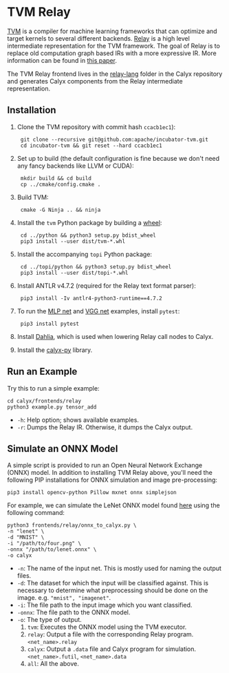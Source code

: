 # TVM Relay

[TVM][] is a compiler for machine learning frameworks that can
optimize and target kernels to several different backends. [Relay][]
is a high level intermediate representation for the TVM framework.
The goal of Relay is to replace old computation graph based
IRs with a more expressive IR.
More information can be found in [this paper][roesch-etal].

The TVM Relay frontend lives in the [relay-lang][] folder in the
Calyx repository and generates Calyx components from the Relay
intermediate representation.

## Installation

1. Clone the TVM repository with commit hash `ccacb1ec1`):

        git clone --recursive git@github.com:apache/incubator-tvm.git
        cd incubator-tvm && git reset --hard ccacb1ec1

2. Set up to build (the default configuration is fine because we don't need any fancy backends like LLVM or CUDA):

        mkdir build && cd build
        cp ../cmake/config.cmake .

4. Build TVM:

        cmake -G Ninja .. && ninja

5. Install the `tvm` Python package by building a [wheel][]:

        cd ../python && python3 setup.py bdist_wheel
        pip3 install --user dist/tvm-*.whl

6. Install the accompanying `topi` Python package:

        cd ../topi/python && python3 setup.py bdist_wheel
        pip3 install --user dist/topi-*.whl

7. Install ANTLR v4.7.2 (required for the Relay text format parser):

        pip3 install -Iv antlr4-python3-runtime==4.7.2

8. To run the [MLP net][] and [VGG net][] examples, install `pytest`:

        pip3 install pytest

9. Install [Dahlia][], which is used when lowering Relay call nodes to Calyx.

10. Install the [calyx-py](../calyx-py.md) library.

Run an Example
--------------

Try this to run a simple example:

    cd calyx/frontends/relay
    python3 example.py tensor_add

- `-h`: Help option; shows available examples.
- `-r`: Dumps the Relay IR. Otherwise, it dumps the Calyx output.


Simulate an ONNX Model
--------------

A simple script is provided to run an Open Neural Network Exchange (ONNX) model.
In addition to installing TVM Relay above, you'll need the following PIP installations
for ONNX simulation and image pre-processing:

    pip3 install opencv-python Pillow mxnet onnx simplejson

For example, we can simulate the LeNet ONNX model found [here][lenet] using the following command:
    
    python3 frontends/relay/onnx_to_calyx.py \ 
    -n "lenet" \ 
    -d "MNIST" \ 
    -i "/path/to/four.png" \
    -onnx "/path/to/lenet.onnx" \ 
    -o calyx

- `-n`: The name of the input net. This is mostly used for naming the output files.
- `-d`: The dataset for which the input will be classified against. This is necessary to 
determine what preprocessing should be done on the image. e.g. `"mnist", "imagenet"`.
- `-i`: The file path to the input image which you want classified.
- `-onnx`: The file path to the ONNX model.
- `-o`: The type of output. 
    1. `tvm`: Executes the ONNX model using the TVM executor. 
    2. `relay`: Output a file with the corresponding Relay program. `<net_name>.relay` 
    3. `calyx`: Output a `.data` file and Calyx program for simulation. `<net_name>.futil`, `<net_name>.data`
    4. `all`: All the above.


[lenet]: https://github.com/ekut-es/pico-cnn/blob/master/data/lenet/lenet.onnx
[relay-lang]: https://github.com/cucapra/calyx/tree/master/frontends/relay
[roesch-etal]: https://arxiv.org/abs/1904.08368
[vgg net]: https://github.com/apache/incubator-tvm/blob/main/python/tvm/relay/testing/vgg.py
[mlp net]: https://github.com/apache/incubator-tvm/blob/main/python/tvm/relay/testing/mlp.py
[dahlia]: https://github.com/cucapra/dahlia#set-it-up
[onnx]: https://onnx.ai/
[tvm]: https://tvm.apache.org
[tvm-install]: https://tvm.apache.org/docs/install/from_source.html#developers-get-source-from-github
[relay]: https://tvm.apache.org/docs/api/python/relay/index.html
[wheel]: https://packaging.python.org/guides/distributing-packages-using-setuptools/#wheels
